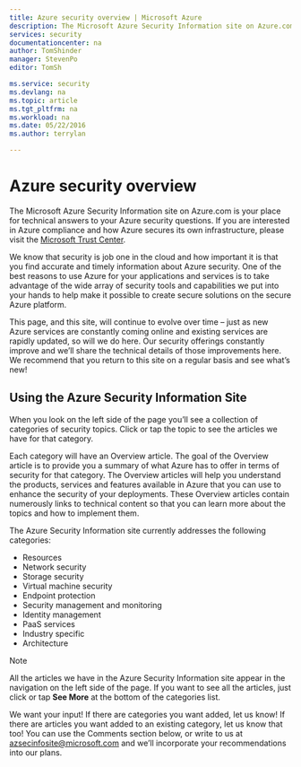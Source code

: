 ```yaml
---
title: Azure security overview | Microsoft Azure
description: The Microsoft Azure Security Information site on Azure.com is your place for technical answers to your Azure security questions.
services: security
documentationcenter: na
author: TomShinder
manager: StevenPo
editor: TomSh

ms.service: security
ms.devlang: na
ms.topic: article
ms.tgt_pltfrm: na
ms.workload: na
ms.date: 05/22/2016
ms.author: terrylan

---
```

# Azure security overview
The Microsoft Azure Security Information site on Azure.com is your place for technical answers to your Azure security questions. If you are interested in Azure compliance and how Azure secures its own infrastructure, please visit the [Microsoft Trust Center](https://www.microsoft.com/TrustCenter/default.aspx).

We know that security is job one in the cloud and how important it is that you find accurate and timely information about Azure security. One of the best reasons to use Azure for your applications and services is to take advantage of the wide array of security tools and capabilities we put into your hands to help make it possible to create secure solutions on the secure Azure platform.

This page, and this site, will continue to evolve over time – just as new Azure services are constantly coming online and existing services are rapidly updated, so will we do here. Our security offerings constantly improve and we’ll share the technical details of those improvements here. We recommend that you return to this site on a regular basis and see what’s new!

## Using the Azure Security Information Site
When you look on the left side of the page you’ll see a collection of categories of security topics. Click or tap the topic to see the articles we have for that category.

Each category will have an Overview article. The goal of the Overview article is to provide you a summary of what Azure has to offer in terms of security for that category. The Overview articles will help you understand the products, services and features available in Azure that you can use to enhance the security of your deployments. These Overview articles contain numerously links to technical content so that you can learn more about the topics and how to implement them.

The Azure Security Information site currently addresses the following categories:

* Resources
* Network security
* Storage security
* Virtual machine security
* Endpoint protection
* Security management and monitoring
* Identity management
* PaaS services
* Industry specific
* Architecture

> [!NOTE]
> All the articles we have in the Azure Security Information site appear in the navigation on the left side of the page. If you want to see all the articles, just click or tap **See More** at the bottom of the categories list.
> 
> 

We want your input! If there are categories you want added, let us know! If there are articles you want added to an existing category, let us know that too! You can use the Comments section below, or write to us at [azsecinfosite@microsoft.com](mailto:azsecinfosite@microsoft.com) and we’ll incorporate your recommendations into our plans.

